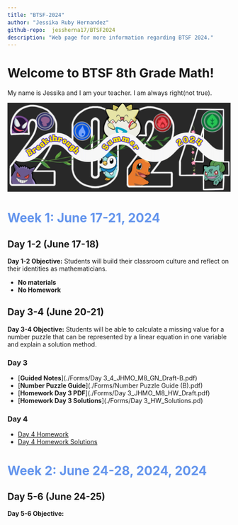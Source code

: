 ```yaml
---
title: "BTSF-2024"
author: "Jessika Ruby Hernandez"
github-repo:  jessherna17/BTSF2024
description: "Web page for more information regarding BTSF 2024."
---
```


# Welcome to BTSF 8th Grade Math! 

My name is Jessika and I am your teacher. 
I am always right(not true). 

<img src="images/pokemon-flyer.jpeg" alt="Program Theme" width="600" />

# <span style="color: #6495ED;"> Week 1: June 17-21, 2024</span>
## Day 1-2 (June 17-18)
**Day 1-2 Objective:** Students will build their classroom culture and reflect on their identities as mathematicians.
* **No materials**
* **No Homework**


## Day 3-4 (June 20-21)
**Day 3-4 Objective:** Students will be able to calculate a missing value for a number puzzle that can be represented by a linear equation in one variable and explain a solution method. 
### **Day 3**
- [**Guided Notes**](./Forms/Day 3_4_JHMO_M8_GN_Draft-B.pdf)
- [**Number Puzzle Guide**](./Forms/Number Puzzle Guide (B).pdf) 
- [**Homework Day 3 PDF**](./Forms/Day 3_JHMO_M8_HW_Draft.pdf)
- [**Homework Day 3 Solutions**](./Forms/Day 3_HW_Solutions.pd)
### **Day 4**
- [Day 4 Homework](./Forms/Day4HW.pdf)
- [Day 4 Homework Solutions](./Forms/Day4HWSolutions.pdf)

# <span style="color: #6495ED;"> Week 2: June 24-28, 2024, 2024</span>
## Day 5-6 (June 24-25)
**Day 5-6 Objective:** 
